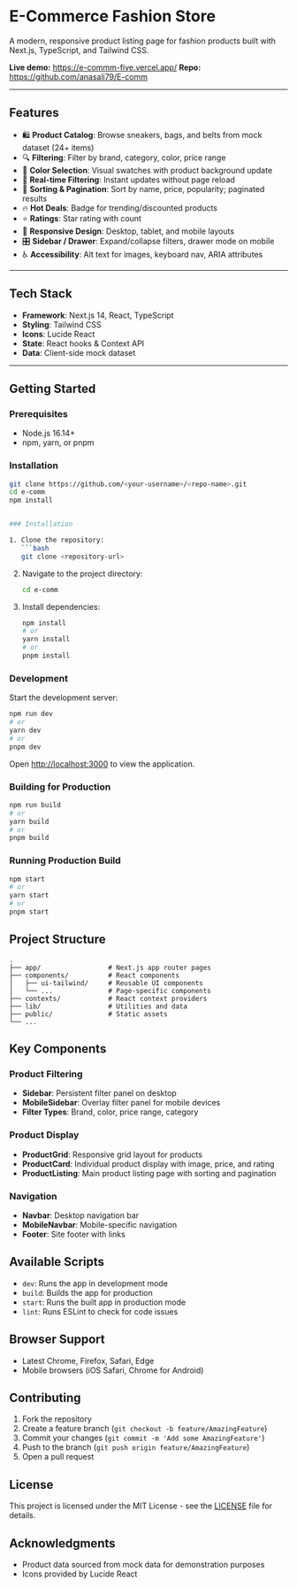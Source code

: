 # E-Commerce Fashion Store

A modern, responsive product listing page for fashion products built with Next.js, TypeScript, and Tailwind CSS.

**Live demo:** https://e-commm-five.vercel.app/
**Repo:** https://github.com/anasali79/E-comm

---

## Features

- 🛍️ **Product Catalog**: Browse sneakers, bags, and belts from mock dataset (24+ items)  
- 🔍 **Filtering**: Filter by brand, category, color, price range  
- 🎨 **Color Selection**: Visual swatches with product background update  
- 🔄 **Real-time Filtering**: Instant updates without page reload  
- 🎯 **Sorting & Pagination**: Sort by name, price, popularity; paginated results  
- 🔥 **Hot Deals**: Badge for trending/discounted products  
- ⭐ **Ratings**: Star rating with count  
- 📱 **Responsive Design**: Desktop, tablet, and mobile layouts  
- 🎛️ **Sidebar / Drawer**: Expand/collapse filters, drawer mode on mobile  
- ♿ **Accessibility**: Alt text for images, keyboard nav, ARIA attributes  

---

## Tech Stack

- **Framework**: Next.js 14, React, TypeScript  
- **Styling**: Tailwind CSS  
- **Icons**: Lucide React  
- **State**: React hooks & Context API  
- **Data**: Client-side mock dataset  

---

## Getting Started

### Prerequisites
- Node.js 16.14+  
- npm, yarn, or pnpm  

### Installation
```bash
git clone https://github.com/<your-username>/<repo-name>.git
cd e-comm
npm install


### Installation

1. Clone the repository:
   ```bash
   git clone <repository-url>
   ```

2. Navigate to the project directory:
   ```bash
   cd e-comm
   ```

3. Install dependencies:
   ```bash
   npm install
   # or
   yarn install
   # or
   pnpm install
   ```

### Development

Start the development server:

```bash
npm run dev
# or
yarn dev
# or
pnpm dev
```

Open [http://localhost:3000](http://localhost:3000) to view the application.

### Building for Production

```bash
npm run build
# or
yarn build
# or
pnpm build
```

### Running Production Build

```bash
npm start
# or
yarn start
# or
pnpm start
```

## Project Structure

```
.
├── app/                 # Next.js app router pages
├── components/          # React components
│   ├── ui-tailwind/     # Reusable UI components
│   └── ...              # Page-specific components
├── contexts/            # React context providers
├── lib/                 # Utilities and data
├── public/              # Static assets
└── ...
```

## Key Components

### Product Filtering
- **Sidebar**: Persistent filter panel on desktop
- **MobileSidebar**: Overlay filter panel for mobile devices
- **Filter Types**: Brand, color, price range, category

### Product Display
- **ProductGrid**: Responsive grid layout for products
- **ProductCard**: Individual product display with image, price, and rating
- **ProductListing**: Main product listing page with sorting and pagination

### Navigation
- **Navbar**: Desktop navigation bar
- **MobileNavbar**: Mobile-specific navigation
- **Footer**: Site footer with links

## Available Scripts

- `dev`: Runs the app in development mode
- `build`: Builds the app for production
- `start`: Runs the built app in production mode
- `lint`: Runs ESLint to check for code issues

## Browser Support

- Latest Chrome, Firefox, Safari, Edge
- Mobile browsers (iOS Safari, Chrome for Android)

## Contributing

1. Fork the repository
2. Create a feature branch (`git checkout -b feature/AmazingFeature`)
3. Commit your changes (`git commit -m 'Add some AmazingFeature'`)
4. Push to the branch (`git push origin feature/AmazingFeature`)
5. Open a pull request

## License

This project is licensed under the MIT License - see the [LICENSE](LICENSE) file for details.

## Acknowledgments

- Product data sourced from mock data for demonstration purposes
- Icons provided by Lucide React
